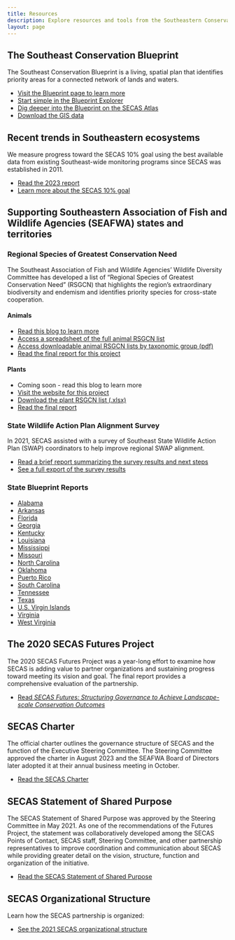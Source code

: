 ```yaml
---
title: Resources
description: Explore resources and tools from the Southeastern Conservation Adaptation Strategy.
layout: page
---
```

## The Southeast Conservation Blueprint

The Southeast Conservation Blueprint is a living, spatial plan that identifies priority areas for a connected network of lands and waters. 
<ul><li><a href="../blueprint">Visit the Blueprint page to learn more</a></li>
  <li><a href="https://blueprint.geoplatform.gov/southeast/">Start simple in the Blueprint Explorer</a></li>
  <li><a href="https://secas-fws.hub.arcgis.com/pages/blueprint">Dig deeper into the Blueprint on the SECAS Atlas</a></li>
  <li><a href="https://secassoutheast.org/blueprint-data-download">Download the GIS data</a></li></ul>

## Recent trends in Southeastern ecosystems

We measure progress toward the SECAS 10% goal using the best available data from existing Southeast-wide monitoring programs since SECAS was established in 2011.
<ul><li><a href="../pdf/SECAS-goal-report-2023.pdf">Read the 2023 report</a></li>
  <li><a href="../our-goal">Learn more about the SECAS 10% goal</a></li></ul>
  
## Supporting Southeastern Association of Fish and Wildlife Agencies (SEAFWA) states and territories

### Regional Species of Greatest Conservation Need

The Southeast Association of Fish and Wildlife Agencies’ Wildlife Diversity Committee has developed a list of “Regional Species of Greatest Conservation Need” (RSGCN) that highlights the region’s extraordinary biodiversity and endemism and identifies priority species for cross-state cooperation.

#### Animals

<ul><li><a href="../2019/09/30/Priorities-for-Conservation-in-Southeastern-States.html">Read this blog to learn more</a></li>
  <li><a href="https://georgiabiodiversity.org/natels/sersgcn">Access a spreadsheet of the full animal RSGCN list</a></li>
  <li><a href="https://www.nwf.org/Our-Work/Wildlife-Conservation/southeast-regional-priority-species">Access downloadable animal RSGCN lists by taxonomic group (pdf)</a></li>
  <li><a href="../pdf/SEAFWA_RSGCN_Final_Report_20190715.pdf">Read the final report for this project</a></li></ul>

#### Plants
<ul><li>Coming soon - read this blog to learn more</li>
  <li><a href="https://www.se-pca.org/southeastern-plants-rsgcn/">Visit the website for this project</a></li>
  <li><a href="https://www.se-pca.org/southeastern-plants-rsgcn-list-2/">Download the plant RSGCN list (.xlsx)</a></li>
  <li><a href="https://www.se-pca.org/wp-content/uploads/2023/10/SE-PCA_publication_final_Booklet_23.pdf">Read the final report</a></li></ul>

### State Wildlife Action Plan Alignment Survey

In 2021, SECAS assisted with a survey of Southeast State Wildlife Action Plan (SWAP) coordinators to help improve regional SWAP alignment.

<ul><li><a href="../pdf/SWAP_alignment_survey_results_2021.pdf">Read a brief report summarizing the survey results and next steps</a></li>
  <li><a href="../pdf/2021SWAPCoordinatorSurvey_Results_20210902.pdf">See a full export of the survey results</a></li></ul>
  
### State Blueprint Reports

- [Alabama](https://secassoutheast.org/pdf/Alabama_Blueprint2023_report.pdf)
- [Arkansas](https://secassoutheast.org/pdf/Arkansas_Blueprint2023_report.pdf)
- [Florida](https://secassoutheast.org/pdf/Florida_Blueprint2023_report.pdf)
- [Georgia](https://secassoutheast.org/pdf/Georgia_Blueprint2023_report.pdf)
- [Kentucky](https://secassoutheast.org/pdf/Kentucky_Blueprint2023_report.pdf)
- [Louisiana](https://secassoutheast.org/pdf/Louisiana_Blueprint2023_report.pdf)
- [Mississippi](https://secassoutheast.org/pdf/Mississippi_Blueprint2023_report.pdf)
- [Missouri](https://secassoutheast.org/pdf/Missouri_Blueprint2023_report.pdf)
- [North Carolina](https://secassoutheast.org/pdf/North_Carolina_Blueprint2023_report.pdf)
- [Oklahoma](https://secassoutheast.org/pdf/Oklahoma_Blueprint2023_report.pdf)
- [Puerto Rico](https://secassoutheast.org/pdf/Puerto_Rico_Blueprint2023_report.pdf)
- [South Carolina](https://secassoutheast.org/pdf/South_Carolina_Blueprint2023_report.pdf)
- [Tennessee](https://secassoutheast.org/pdf/Tennessee_Blueprint2023_report.pdf)
- [Texas](https://secassoutheast.org/pdf/Texas_Blueprint2023_report.pdf)
- [U.S. Virgin Islands](https://secassoutheast.org/pdf/United_States_Virgin_Islands_Blueprint2023_report.pdf)
- [Virginia](https://secassoutheast.org/pdf/Virginia_Blueprint2023_report.pdf)
- [West Virginia](https://secassoutheast.org/pdf/West_Virginia_Blueprint2023_report.pdf)
  
## The 2020 SECAS Futures Project

The 2020 SECAS Futures Project was a year-long effort to examine how SECAS is adding value to partner organizations and sustaining progress toward meeting its vision and goal. The final report provides a comprehensive evaluation of the partnership.
<ul><li><a href="http://secassoutheast.org/pdf/SECAS_Futures_final_report_March_2021.pdf">Read <i>SECAS Futures: Structuring Governance to Achieve Landscape-scale Conservation Outcomes</i></a></li></ul>

## SECAS Charter

The official charter outlines the governance structure of SECAS and the function of the Executive Steering Committee. The Steering Committee approved the charter in August 2023 and the SEAFWA Board of Directors later adopted it at their annual business meeting in October.

<ul><li><a href="http://secassoutheast.org/pdf/SECAS_Charter_FINAL_10-18-23.pdf">Read the SECAS Charter</a></li></ul>

## SECAS Statement of Shared Purpose

The SECAS Statement of Shared Purpose was approved by the Steering Committee in May 2021. As one of the recommendations of the Futures Project, the statement was collaboratively developed among the SECAS Points of Contact, SECAS staff, Steering Committee, and other partnership representatives to improve coordination and communication about SECAS while providing greater detail on the vision, structure, function and organization of the initiative.

<ul><li><a href="http://secassoutheast.org/pdf/SECAS_final_Purpose_Statement_approved_5-24-2021.pdf">Read the SECAS Statement of Shared Purpose</a></li></ul>

## SECAS Organizational Structure

Learn how the SECAS partnership is organized:

<ul><li><a href="http://secassoutheast.org/pdf/SECAS_Org_Structure_2021.pdf">See the 2021 SECAS organizational structure</a></li></ul>
